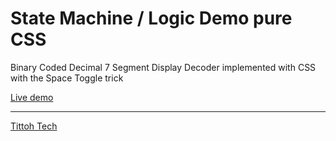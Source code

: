 # State Machine / Logic Demo pure CSS

Binary Coded Decimal 7 Segment Display Decoder implemented with CSS with the Space Toggle trick

[Live demo](https://tittoh.github.io/binary-coded-decimal-7sdd/)

---

[Tittoh Tech](https://www.tittohtech.com)
